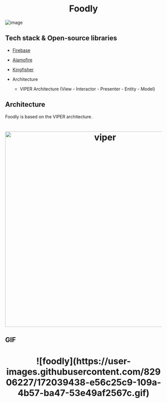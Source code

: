 <h1 align="center">Foodly</h1>

![image](https://user-images.githubusercontent.com/82906227/172039053-b6292324-d084-4fe2-b6b1-b96c45b0d8cc.png)

## Tech stack & Open-source libraries
- [Firebase](https://github.com/firebase/firebase-ios-sdk)
- [Alamofire](https://github.com/Alamofire/Alamofire)
- [Kingfisher](https://github.com/onevcat/Kingfisher)

- Architecture
  - VIPER Architecture (View - Interactor - Presenter - Entity - Model)
  
## Architecture
Foodly is based on the VIPER architecture.

<h1 align="center"> <img width="627" alt="viper" src="https://user-images.githubusercontent.com/82906227/172039596-0beddc38-0853-4463-ae79-42c9e83e622f.png"> </h1>

## GIF
<h1 align="center"> ![foodly](https://user-images.githubusercontent.com/82906227/172039438-e56c25c9-109a-4b57-ba47-53e49af2567c.gif) </h1>


